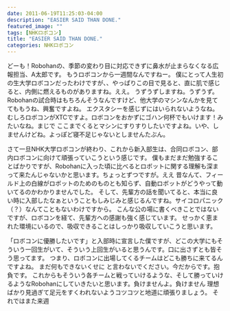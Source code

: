 ```yaml
---
date: 2011-06-19T11:25:03-04:00
description: "EASIER SAID THAN DONE."
featured_image: ""
tags: [NHKロボコン]
title: "EASIER SAID THAN DONE."
categories: NHKロボコン
---
```


どーも！Robohanの、季節の変わり目に対応できずに鼻水が止まらなくなる広報担当、A太郎です。
もうロボコンから一週間なんですねー。
僕にとって人生初の生大学ロボコンだったわけですが、、やっぱりこの目で見ると、直に肌で感じると、内側に燃えるものがありますね。ええ。
うずうずしますね。うずうず。
Robohanの試合時はもちろんそうなんですけど、他大学のマシンなんかを見ててももうね、興奮ですよね。
エクスタシーを感じずにはいられないようなね。むしろロボコンがXTCですよ。ロボコンをおかずにゴハン何杯でもいけます！みたいなね。まじで
ここまでくるとマシンにすりすりしたいですよね。いや、しませんけどね。よっぽど寝不足じゃないとしませんたぶん。
>>>>>>>>>>
さて一旦NHK大学ロボコンが終わり、これから新入部生は、合同ロボコン、部内ロボコンに向けて頑張っていこうという感じです。
僕もまだまだ勉強することばかりですが、Robohanに入った頃に比べるとロボットに関する理解も深まって来たんじゃないかと思います。ちょっとずつですが。ええ
昔なんて、フィールド上の白線がロボットのためのものとも知らず、自動ロボットがどうやって動いてるのかわかりませんでした。
そして、先輩方の話を聞いてると、本当に良い時に入部したなぁということもしみじみと感じるんですね。サイコロパニック（？）なんてこともないわけですから。
こんな公の場に書くべきことではないですが、ロボコンを経て、先輩方への感謝も強く感じています。
せっかく恵まれた環境にいるので、吸収できることはしっかり吸収していこうと思います。
>>>>>>>
「ロボコンに優勝したいです」と入部時に宣言した僕ですが、どこの大学にもそういう一回生がいて、そういう上回生がいると思うんです。口に出さずとも皆そう思ってます。
つまり、ロボコンに出場してくるチームはどこも勝ちに来てるんですよね。
まだ何もできないくせに と言わないでください。今だからです。抱負です。
これからもそういう各チームと戦っていけるような、そして勝っていけるようなRobohanにしていきたいと思います。負けませんよ。負けません
理想ばかり見過ぎて足元をすくわれないようコツコツと地道に頑張りましょう。
それではまた来週
